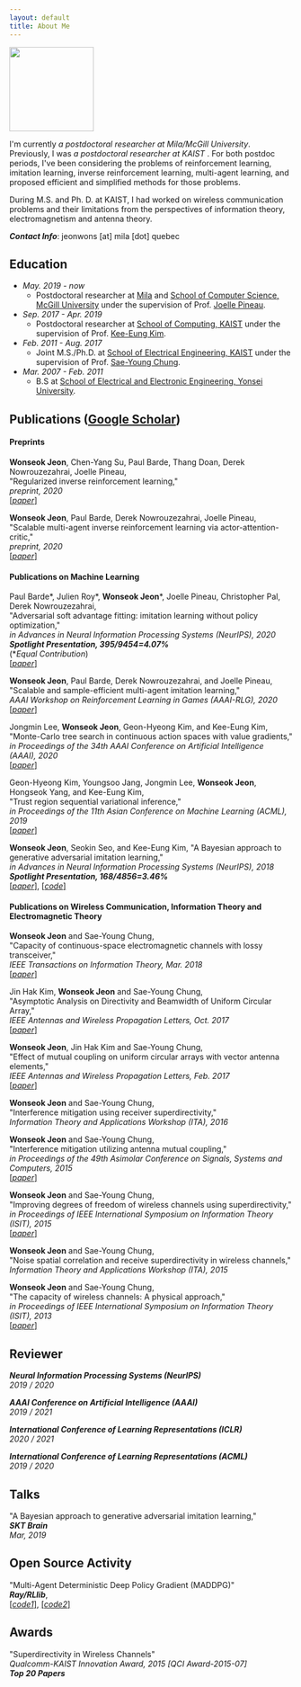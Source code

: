 ```yaml
---
layout: default
title: About Me
---
```

<img src="https://wsjeon.github.io/images/me.png" width="150"/>

I'm currently *a postdoctoral researcher at Mila/McGill University*. Previously, I was *a postdoctoral researcher at KAIST* . For both postdoc periods, I've been considering the problems of reinforcement learning, imitation learning, inverse reinforcement learning, multi-agent learning, and proposed efficient and simplified methods for those problems.

During M.S. and Ph. D. at KAIST, I had worked on wireless communication problems and their limitations from the perspectives of information theory, electromagnetism and antenna theory.


***Contact Info***: jeonwons [at] mila [dot] quebec

## Education
- *May. 2019 - now*
  - Postdoctoral researcher at [Mila](https://mila.quebec/) and [School of Computer Science, McGill University](https://cs.mcgill.ca/) under the supervision of Prof. [Joelle Pineau](https://www.cs.mcgill.ca/~jpineau/).
- *Sep. 2017 - Apr. 2019*
  - Postdoctoral researcher at [School of Computing, KAIST](https://cs.kaist.ac.kr/) under the supervision of Prof. [Kee-Eung Kim](http://ailab.kaist.ac.kr/).
- *Feb. 2011 - Aug. 2017*
  - Joint M.S./Ph.D. at [School of Electrical Engineering, KAIST](http://ee.kaist.ac.kr/) under the supervision of Prof. [Sae-Young Chung](http://itml.kaist.ac.kr/).
- *Mar. 2007 - Feb. 2011*
  - B.S at [School of Electrical and Electronic Engineering, Yonsei University](http://ee.yonsei.ac.kr/).

## Publications ([Google Scholar](https://scholar.google.com/citations?hl=en&user=ETQY9KAAAAAJ&view_op=list_works&sortby=pubdate))


#### Preprints


**Wonseok Jeon**, Chen-Yang Su, Paul Barde, Thang Doan, Derek Nowrouzezahrai, Joelle Pineau,\
"Regularized inverse reinforcement learning,"\
*preprint, 2020*\
[[*paper*]](https://arxiv.org/abs/2010.03691)

**Wonseok Jeon**, Paul Barde, Derek Nowrouzezahrai, Joelle Pineau,\
"Scalable multi-agent inverse reinforcement learning via actor-attention-critic,"\
*preprint, 2020*\
[[*paper*]](https://arxiv.org/abs/2002.10525)


#### Publications on Machine Learning

Paul Barde*, Julien Roy*, **Wonseok Jeon***, Joelle Pineau, Christopher Pal, Derek Nowrouzezahrai,\
"Adversarial soft advantage fitting: imitation learning without policy optimization,"\
*in Advances in Neural Information Processing Systems (NeurIPS), 2020*\
***Spotlight Presentation, 395/9454=4.07%***\
(**Equal Contribution*)\
[[*paper*]](https://arxiv.org/abs/2006.13258)

**Wonseok Jeon**, Paul Barde, Derek Nowrouzezahrai, and Joelle Pineau,\
"Scalable and sample-efficient multi-agent imitation learning,"\
*AAAI Workshop on Reinforcement Learning in Games (AAAI-RLG), 2020*\
[[*paper*]](http://aaai-rlg.mlanctot.info/papers/AAAI20-RLG_paper_25.pdf)

Jongmin Lee, **Wonseok Jeon**, Geon-Hyeong Kim, and Kee-Eung Kim,\
"Monte-Carlo tree search in continuous action spaces with value gradients,"\
*in Proceedings of the 34th AAAI Conference on Artificial Intelligence (AAAI), 2020*\
[[*paper*]](https://aaai.org/ojs/index.php/AAAI/article/view/5885)

Geon-Hyeong Kim, Youngsoo Jang, Jongmin Lee, **Wonseok Jeon**, Hongseok Yang, and Kee-Eung Kim,\
"Trust region sequential variational inference,"\
*in Proceedings of the 11th Asian Conference on Machine Learning (ACML), 2019*\
[[*paper*]](http://proceedings.mlr.press/v101/kim19a.html)


**Wonseok Jeon**, Seokin Seo, and Kee-Eung Kim,
"A Bayesian approach to generative adversarial imitation learning,"\
*in Advances in Neural Information Processing Systems (NeurIPS), 2018*\
***Spotlight Presentation, 168/4856=3.46%***\
[[*paper*]](https://papers.nips.cc/paper/7972-a-bayesian-approach-to-generative-adversarial-imitation-learning.pdf),
[[*code*]](https://github.com/wsjeon/BGAIL)


#### Publications on Wireless Communication, Information Theory and Electromagnetic Theory

**Wonseok Jeon** and Sae-Young Chung,\
"Capacity of continuous-space electromagnetic channels with lossy transceiver,"\
*IEEE Transactions on Information Theory, Mar. 2018*\
[[*paper*]](https://ieeexplore.ieee.org/document/8239704)

Jin Hak Kim, **Wonseok Jeon** and Sae-Young Chung,\
"Asymptotic Analysis on Directivity and Beamwidth of Uniform Circular Array,"\
*IEEE Antennas and Wireless Propagation Letters, Oct. 2017*\
[[*paper*]](https://ieeexplore.ieee.org/document/8066308)

**Wonseok Jeon**, Jin Hak Kim and Sae-Young Chung,\
"Effect of mutual coupling on uniform circular arrays with vector antenna elements,"\
*IEEE Antennas and Wireless Propagation Letters, Feb. 2017*\
[[*paper*]](https://ieeexplore.ieee.org/document/7849230)

**Wonseok Jeon** and Sae-Young Chung,\
"Interference mitigation using receiver superdirectivity,"\
*Information Theory and Applications Workshop (ITA), 2016*

**Wonseok Jeon** and Sae-Young Chung,\
"Interference mitigation utilizing antenna mutual coupling,"\
*in Proceedings of the 49th Asimolar Conference on Signals, Systems and Computers, 2015*\
[[*paper*]](https://ieeexplore.ieee.org/document/7421074)

**Wonseok Jeon** and Sae-Young Chung,\
"Improving degrees of freedom of wireless channels using superdirectivity,"\
*in Proceedings of IEEE International Symposium on Information Theory (ISIT), 2015*\
[[*paper*]](https://ieeexplore.ieee.org/document/7283007)

**Wonseok Jeon** and Sae-Young Chung,\
"Noise spatial correlation and receive superdirectivity in wireless channels,"\
*Information Theory and Applications Workshop (ITA), 2015*

**Wonseok Jeon** and Sae-Young Chung,\
"The capacity of wireless channels: A physical approach,"\
*in Proceedings of IEEE International Symposium on Information Theory (ISIT), 2013*\
[[*paper*]](https://ieeexplore.ieee.org/document/6620785)

## Reviewer
***Neural Information Processing Systems (NeurIPS)***\
*2019 / 2020*

***AAAI Conference on Artificial Intelligence (AAAI)***\
*2019 / 2021*

***International Conference of Learning Representations (ICLR)***\
*2020 / 2021*

***International Conference of Learning Representations (ACML)***\
*2019 / 2020*


## Talks
"A Bayesian approach to generative adversarial imitation learning,"\
***SKT Brain***\
*Mar, 2019*

## Open Source Activity
"Multi-Agent Deterministic Deep Policy Gradient (MADDPG)"\
***Ray/RLlib***,\
[[*code1*]](https://github.com/ray-project/ray/blob/master/rllib/contrib/maddpg/maddpg.py),
[[*code2*]](https://github.com/wsjeon/maddpg-rllib)


## Awards
"Superdirectivity in Wireless Channels"\
*Qualcomm-KAIST Innovation Award, 2015 [QCI Award-2015-07]*\
***Top 20 Papers***
